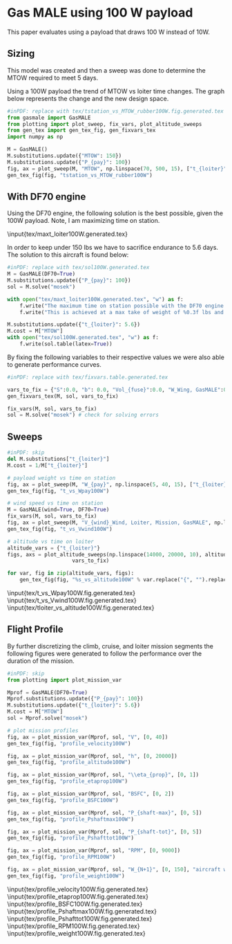 # Gas MALE using 100 W payload

This paper evaluates using a payload that draws 100 W instead of 10W. 

## Sizing

This model was created and then a sweep was done to determine the MTOW required to meet 5 days. 

Using a 100W payload the trend of MTOW vs loiter time changes.  The graph below represents the change and the new design space.
```python
#inPDF: replace with tex/tstation_vs_MTOW_rubber100W.fig.generated.tex
from gasmale import GasMALE
from plotting import plot_sweep, fix_vars, plot_altitude_sweeps
from gen_tex import gen_tex_fig, gen_fixvars_tex
import numpy as np

M = GasMALE()
M.substitutions.update({"MTOW": 150})
M.substitutions.update({"P_{pay}": 100})
fig, ax = plot_sweep(M, "MTOW", np.linspace(70, 500, 15), ["t_{loiter}"])
gen_tex_fig(fig, "tstation_vs_MTOW_rubber100W")
```

## With DF70 engine

Using the DF70 engine, the following solution is the best possible, given the 100W payload. Note, I am maximizing time on station. 

\input{tex/maxt_loiter100W.generated.tex}

In order to keep under 150 lbs we have to sacrifice endurance to 5.6 days. The solution to this aircraft is found below:  
```python
#inPDF: replace with tex/sol100W.generated.tex
M = GasMALE(DF70=True)
M.substitutions.update({"P_{pay}": 100})
sol = M.solve("mosek")

with open("tex/maxt_loiter100W.generated.tex", "w") as f:
    f.write("The maximum time on station possible with the DF70 engine is %0.3f days" % sol("t_{loiter}").magnitude)
    f.write("This is achieved at a max take of weight of %0.3f lbs and a wing span of %0.3f feet" % (sol("MTOW").magnitude, sol("b").magnitude))

M.substitutions.update({"t_{loiter}": 5.6})
M.cost = M["MTOW"]
with open("tex/sol100W.generated.tex", "w") as f:
    f.write(sol.table(latex=True))
```

By fixing the following variables to their respective values we were also able to generate performance curves. 

```python
#inPDF: replace with tex/fixvars.table.generated.tex

vars_to_fix = {"S":0.0, "b": 0.0, "Vol_{fuse}":0.0, "W_Wing, GasMALE":0.0}
gen_fixvars_tex(M, sol, vars_to_fix)

fix_vars(M, sol, vars_to_fix)
sol = M.solve("mosek") # check for solving errors
```

## Sweeps

```python
#inPDF: skip
del M.substitutions["t_{loiter}"]
M.cost = 1/M["t_{loiter}"]

# payload weight vs time on station
fig, ax = plot_sweep(M, "W_{pay}", np.linspace(5, 40, 15), ["t_{loiter}"])
gen_tex_fig(fig, "t_vs_Wpay100W")

# wind speed vs time on station
M = GasMALE(wind=True, DF70=True)
fix_vars(M, sol, vars_to_fix)
fig, ax = plot_sweep(M, "V_{wind}_Wind, Loiter, Mission, GasMALE", np.linspace(5, 40, 15), ["t_{loiter}"])
gen_tex_fig(fig, "t_vs_Vwind100W")

# altitude vs time on loiter
altitude_vars = {"t_{loiter}"}
figs, axs = plot_altitude_sweeps(np.linspace(14000, 20000, 10), altitude_vars,
                     vars_to_fix)

for var, fig in zip(altitude_vars, figs):
    gen_tex_fig(fig, "%s_vs_altitude100W" % var.replace("{", "").replace("}", "").replace("_", ""))
```
\input{tex/t_vs_Wpay100W.fig.generated.tex}
\input{tex/t_vs_Vwind100W.fig.generated.tex}
\input{tex/tloiter_vs_altitude100W.fig.generated.tex}

## Flight Profile

By further discretizing the climb, cruise, and loiter mission segments the following figures were generated to follow the performance over the duration of the mission. 

```python
#inPDF: skip
from plotting import plot_mission_var

Mprof = GasMALE(DF70=True)
Mprof.substitutions.update({"P_{pay}": 100})
M.substitutions.update({"t_{loiter}": 5.6})
M.cost = M["MTOW"]
sol = Mprof.solve("mosek")

# plot mission profiles
fig, ax = plot_mission_var(Mprof, sol, "V", [0, 40])
gen_tex_fig(fig, "profile_velocity100W")

fig, ax = plot_mission_var(Mprof, sol, "h", [0, 20000])
gen_tex_fig(fig, "profile_altitude100W")

fig, ax = plot_mission_var(Mprof, sol, "\\eta_{prop}", [0, 1])
gen_tex_fig(fig, "profile_etaprop100W")

fig, ax = plot_mission_var(Mprof, sol, "BSFC", [0, 2])
gen_tex_fig(fig, "profile_BSFC100W")

fig, ax = plot_mission_var(Mprof, sol, "P_{shaft-max}", [0, 5])
gen_tex_fig(fig, "profile_Pshaftmax100W")

fig, ax = plot_mission_var(Mprof, sol, "P_{shaft-tot}", [0, 5])
gen_tex_fig(fig, "profile_Pshafttot100W")

fig, ax = plot_mission_var(Mprof, sol, "RPM", [0, 9000])
gen_tex_fig(fig, "profile_RPM100W")

fig, ax = plot_mission_var(Mprof, sol, "W_{N+1}", [0, 150], "aircraft weight [lbf]")
gen_tex_fig(fig, "profile_weight100W")
```
\input{tex/profile_velocity100W.fig.generated.tex}
\input{tex/profile_etaprop100W.fig.generated.tex}
\input{tex/profile_BSFC100W.fig.generated.tex}
\input{tex/profile_Pshaftmax100W.fig.generated.tex}
\input{tex/profile_Pshafttot100W.fig.generated.tex}
\input{tex/profile_RPM100W.fig.generated.tex}
\input{tex/profile_weight100W.fig.generated.tex}
